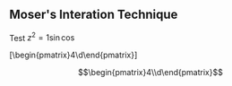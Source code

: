 ## Moser's Interation Technique

Test $z^2=1\sin\cos$

\[\begin{pmatrix}4\\d\end{pmatrix}\]


$$\begin{pmatrix}4\\d\end{pmatrix}$$
